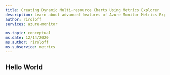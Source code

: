 ```yaml
---
title: Creating Dynamic Multi-resource Charts Using Metrics Explorer
description: Learn about advanced features of Azure Monitor Metrics Explorer
author: riroloff
services: azure-monitor

ms.topic: conceptual
ms.date: 12/14/2020
ms.author: riroloff
ms.subservice: metrics
---
```


## Hello World